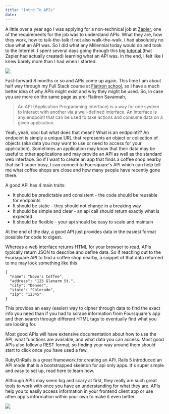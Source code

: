 ```yaml
---
title: "Intro To APIs"
date:
---
```


A little over a year ago I was applying for a non-technical job at [Zapier](https://zapier.com/), one of the requirements for the job was to understand APIs. What they are, how they work, how to talk-the-talk if not also walk-the-walk. I had absolutely no clue what an API was. So I did what any Millennial today would do and took to the Internet. I spent several days going through this big [tutorial ](https://zapier.com/learn/apis/)(that Zapier had actually created) learning what an API was. In the end, I felt like I knew barely more than I had when I started.

![](https://www.lovequotesmessages.com/wp-content/uploads/2018/04/military_hat_confused_meme1.jpg)

Fast-forward 8 months or so and APIs come up again. This time I am about half way through my Full Stack course at [Flatiron school](https://flatironschool.com/?utm_source=Google&utm_medium=ppc&utm_campaign=CMGN-508--CT-2ACQ&utm_content=CL-1USA--PLC-2BRD--PN-2OSE--ATY-19TAD--AUD-311--ADSG-124----OFR-5DOTHOME--TST-14--&utm_term=flatiron%20school&uqaid=recL70WzHBWZw0LZO&utm_term=flatiron%20school&utm_campaign=Search%2520%257C%2520Brand&utm_source=google&utm_medium=cpc&hsa_net=adwords&hsa_tgt=kwd-309054304979&hsa_ad=313341753335&hsa_acc=7727937261&hsa_grp=31097514251&hsa_mt=e&hsa_cam=420358091&hsa_kw=flatiron%20school&hsa_ver=3&hsa_src=g&gclid=CjwKCAiA99vhBRBnEiwAwpk-uLfOsZPrtgjBj4KfX9pNBzeVUbz1EpG_VRYMUXweK2Hbkpzc2WDh0RoCRXYQAvD_BwE), so I have a much better idea of why APIs might exist and why they might be used. So, in case you are more on the same page as pre-Flatiron Savannah,

> An API (Application Programming Interface) is a way for one system to interact with another via a well-defined interface. An interface is any endpoint that can be used to take actions and consume data on a given application.


Yeah, yeah, cool but what does that mean? What is an endpoint??
An endpoint is simply a unique URL that represents an object or collection of objects (aka data you may want to use or need to access for your application). Sometimes an application may know that their data may be useful to other applications and may provide an API as well as the standard web interface. So if I want to create an app that finds a coffee shop nearby that isn't super busy, I can connect to Foursquare's API which can help tell me what coffee shops are close and how many people have recently gone there.

A good API has 4 main traits:
*  It should be predictable and consistent - the code should be reusable for endpoints
*  It should be static - they should not change in a breaking way
*  It should be simple and clear - an api call should return exactly what is expected
*  It should be flexible - your api should be easy to scale and maintain

At the end of the day, a good API just provides data in the easiest format possible for code to digest.

Whereas a web interface returns HTML for your browser to read, APIs typically return JSON to describe and define data. So if reaching out to the Foursquare API to find a coffee shop nearby, a snippet of that data returned to me may look something like this

```
{
  "name": "Novo's Coffee",
  "address": "123 Glenarm St.",
  "city": "Denver",
  "state": "Colorado",
  "zip": "12345"
}
```

This provides an easy (easier) way to cipher through data to find the exact info you need than if you had to scrape information from Foursquare's app and then search through different HTML tags to eventually find what you are looking for.

Most good APIs will have extensive documentation about how to use the API, what functions are available, and what data you can access. Most good APIs also follow a REST format, so finding your way around them should start to click once you have used a few.

RubyOnRails is a great framework for creating an API. Rails 5 introduced an API mode that is a bootstrapped skeleton for api only apps. It's super simple and easy to set up, read here to learn how.

Although APIs may seem big and scary at first, they really are such great tools to work with once you have an understanding for what they are. APIs help you to easily access information in your frontend client app or use other app's information within your own to make it even better.

![](https://lh4.googleusercontent.com/p1iG-c63z_dFYvsulzwfi_Rqap_fvqa6kxew1MbtmORQ2Qvt21RoLB72FB81U5sHwgfE15PkGpjoU-But3oFBCdhCqRrxhniQT7ug_CkRovGm-ykcFW-raQAWQ2SkYkh_XiLmKDN)
